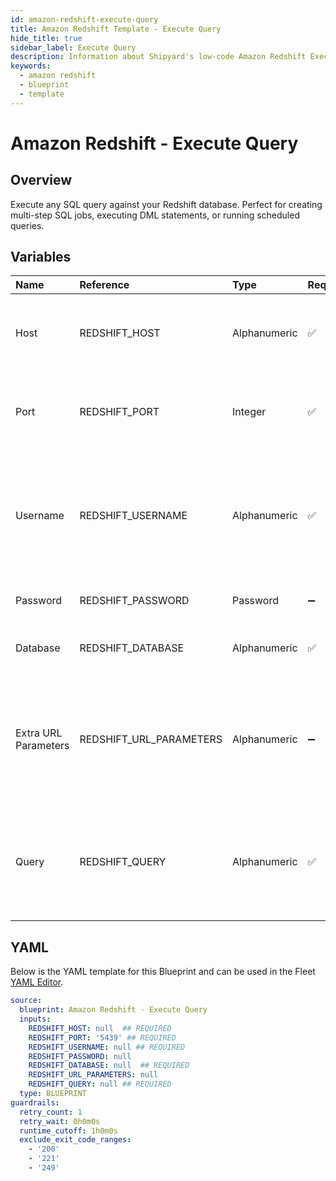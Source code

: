 ```yaml
---
id: amazon-redshift-execute-query
title: Amazon Redshift Template - Execute Query
hide_title: true
sidebar_label: Execute Query
description: Information about Shipyard's low-code Amazon Redshift Execute Query blueprint. Execute any SQL query against your Redshift database.
keywords:
  - amazon redshift
  - blueprint
  - template
---
```


# Amazon Redshift - Execute Query



## Overview

Execute any SQL query against your Redshift database. Perfect for creating multi-step SQL jobs, executing DML statements, or running scheduled queries.


## Variables

| Name | Reference | Type | Required | Default | Options | Description             |
|:-----|:----------|:-----|:---------|:--------|:--------|:------------------------|
| Host | REDSHIFT_HOST | Alphanumeric | :white_check_mark: | - | - | The domain or the IP address of the database you want to connect to. |
| Port | REDSHIFT_PORT | Integer | :white_check_mark: | `"5439"` | - | Port number where the database accepts inbound connections. |
| Username | REDSHIFT_USERNAME | Alphanumeric | :white_check_mark: | - | - | Username configured as part of the database credentials. See Authorization documentation for more information. |
| Password | REDSHIFT_PASSWORD | Password | :heavy_minus_sign: | - | - | Password for the provided username |
| Database | REDSHIFT_DATABASE | Alphanumeric | :white_check_mark: | - | - | Name of the database that you want to connect to |
| Extra URL Parameters | REDSHIFT_URL_PARAMETERS | Alphanumeric | :heavy_minus_sign: | - | - | Extra parameters that will be placed at the end of the connection string, after the "?". Must be separated by "&" |
| Query | REDSHIFT_QUERY | Alphanumeric | :white_check_mark: | - | - | Any SQL query that runs a job against the database (CREATE, DROP, INSERT, etc.). Formatting is ignored |




## YAML

Below is the YAML template for this Blueprint and can be used in the
Fleet [YAML Editor](../../reference/fleets/yaml-editor.md).

```yaml
source:
  blueprint: Amazon Redshift - Execute Query
  inputs:
    REDSHIFT_HOST: null  ## REQUIRED
    REDSHIFT_PORT: '5439' ## REQUIRED
    REDSHIFT_USERNAME: null ## REQUIRED
    REDSHIFT_PASSWORD: null
    REDSHIFT_DATABASE: null  ## REQUIRED
    REDSHIFT_URL_PARAMETERS: null
    REDSHIFT_QUERY: null ## REQUIRED
  type: BLUEPRINT
guardrails:
  retry_count: 1
  retry_wait: 0h0m0s
  runtime_cutoff: 1h0m0s
  exclude_exit_code_ranges:
    - '200'
    - '221'
    - '249'
 ```


